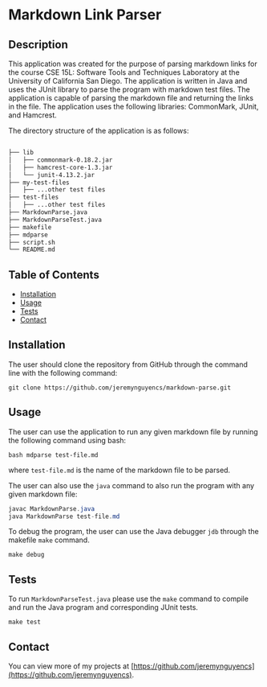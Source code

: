 # Markdown Link Parser

## Description

This application was created for the purpose of parsing markdown links for the course CSE 15L: Software Tools and Techniques Laboratory at the University of California San Diego. The application is written in Java and uses the JUnit library to parse the program with markdown test files. The application is capable of parsing the markdown file and returning the links in the file. The application uses the following libraries: CommonMark, JUnit, and Hamcrest.

The directory structure of the application is as follows:
```bash

├── lib
│   ├── commonmark-0.18.2.jar
│   ├── hamcrest-core-1.3.jar
│   └── junit-4.13.2.jar
├── my-test-files
│   ├── ...other test files
├── test-files
│   ├── ...other test files
├── MarkdownParse.java
├── MarkdownParseTest.java
├── makefile
├── mdparse
├── script.sh
└── README.md
```

## Table of Contents

- [Installation](#installation)
- [Usage](#usage)
- [Tests](#tests)
- [Contact](#contact)

## Installation

The user should clone the repository from GitHub through the command line with the following command:
```shell
git clone https://github.com/jeremynguyencs/markdown-parse.git
```

## Usage

The user can use the application to run any given markdown file by running the following command using bash:
```shell
bash mdparse test-file.md
```
where `test-file.md` is the name of the markdown file to be parsed.

The user can also use the `java` command to also run the program with any given markdown file:
```java
javac MarkdownParse.java
java MarkdownParse test-file.md
```

To debug the program, the user can use the Java debugger `jdb` through the makefile `make` command.
```shell
make debug
```

## Tests

To run `MarkdownParseTest.java` please use the `make` command to compile and run the Java program and corresponding JUnit tests.
```shell
make test
```

## Contact

You can view more of my projects at [https://github.com/jeremynguyencs](https://github.com/jeremynguyencs).
